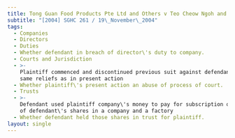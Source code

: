 ```yaml
---
title: Tong Guan Food Products Pte Ltd and Others v Teo Cheow Ngoh and Another
subtitle: "[2004] SGHC 261 / 19\_November\_2004"
tags:
  - Companies
  - Directors
  - Duties
  - Whether defendant in breach of director\'s duty to company.
  - Courts and Jurisdiction
  - >-
    Plaintiff commenced and discontinued previous suit against defendant for
    same reliefs as in present action
  - Whether plaintiff\'s present action an abuse of process of court.
  - Trusts
  - >-
    Defendant used plaintiff company\'s money to pay for subscription of portion
    of defendant\'s shares in a company and a factory
  - Whether defendant held those shares in trust for plaintiff.
layout: single
---
```


